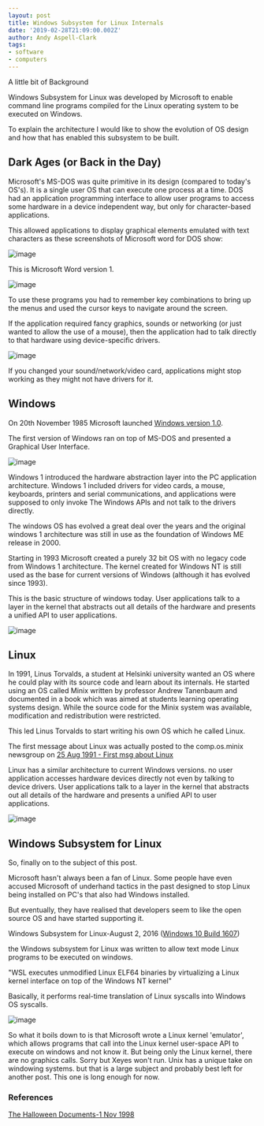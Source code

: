 ```yaml
---
layout: post
title: Windows Subsystem for Linux Internals
date: '2019-02-28T21:09:00.002Z'
author: Andy Aspell-Clark
tags:
- software
- computers
---
```


A little bit of Background

Windows Subsystem for Linux was developed by Microsoft to enable command line programs compiled for the Linux operating system to be executed on Windows.


To explain the architecture I would like to show the evolution of OS design and how that has enabled this subsystem to be built.

## Dark Ages (or Back in the Day)

Microsoft's MS-DOS was quite primitive in its design (compared to today's OS's). It is a single user OS that can execute one process at a time. DOS had an application programming interface to allow user programs to access some hardware in a device independent way, but only for character-based applications.

This allowed applications to display graphical elements emulated with text characters as these screenshots of Microsoft word for DOS show:

![image](../assets/images/word1-example-1.png)


This is Microsoft Word version 1.

![image](../assets/images/word1-example-2.png)

To use these programs you had to remember key combinations to bring up the menus and used the cursor keys to navigate around the screen.

If the application required fancy graphics, sounds or networking (or just wanted to allow the use of a mouse), then the application had to talk directly to that hardware using device-specific drivers.

![image](../assets/images/MS-DOS_App_Architecture.png)

If you changed your sound/network/video card, applications might stop working as they might not have drivers for it.

## Windows

On 20th November 1985 Microsoft launched [Windows version 1.0](https://en.wikipedia.org/wiki/Windows_1.0).

The first version of Windows ran on top of MS-DOS and presented a Graphical User Interface.

![image](../assets/images/windows1.png)

Windows 1 introduced the hardware abstraction layer into the PC application architecture. Windows 1 included drivers for video cards, a mouse, keyboards, printers and serial communications, and applications were supposed to only invoke The Windows APIs and not talk to the drivers directly.


The windows OS has evolved a great deal over the years and the original windows 1 architecture was still in use as the foundation of Windows ME release in 2000.


Starting in 1993 Microsoft created a purely 32 bit OS with no legacy code from Windows 1 architecture. The kernel created for Windows NT is still used as the base for current versions of Windows (although it has evolved since 1993).


This is the basic structure of windows today. User applications talk to a layer in the kernel that abstracts out all details of the hardware and presents a unified API to user applications.

![image](../assets/images/Windows_Architecture.png)

## Linux

In 1991, Linus Torvalds, a student at Helsinki university wanted an OS where he could play with its source code and learn about its internals. He started using an OS called Minix written by professor Andrew Tanenbaum and documented in a book which was aimed at students learning operating systems design. While the source code for the Minix system was available, modification and redistribution were restricted.

This led Linus Torvalds to start writing his own OS which he called Linux.

The first message about Linux was actually posted to the comp.os.minix newsgroup on [25 Aug 1991 - First msg about Linux](https://groups.google.com/forum/#!msg/comp.os.minix/dlNtH7RRrGA/SwRavCzVE7gJ)

Linux has a similar architecture to current Windows versions. no user application accesses hardware devices directly not even by talking to device drivers. User applications talk to a layer in the kernel that abstracts out all details of the hardware and presents a unified API to user applications.

![image](../assets/images/Linux_Architecture.png)


## Windows Subsystem for Linux

So, finally on to the subject of this post.

Microsoft hasn't always been a fan of Linux. Some people have even accused Microsoft of underhand tactics in the past designed to stop Linux being installed on PC's that also had Windows installed.

But eventually, they have realised that developers seem to like the open source OS and have started supporting it.

Windows Subsystem for Linux-August 2, 2016 ([Windows 10 Build 1607](https://en.wikipedia.org/wiki/Windows_10#Redstone_1)) 

the Windows subsystem for Linux was written to allow text mode Linux programs to be executed on windows.

"WSL executes unmodified Linux ELF64 binaries by virtualizing a Linux kernel interface on top of the Windows NT kernel"

Basically, it performs real-time translation of Linux syscalls into Windows OS syscalls.

![image](../assets/images/Windows-Subsystem-for-Linux-Architecture.png)

So what it boils down to is that Microsoft wrote a Linux kernel 'emulator', which allows programs that call into the Linux kernel user-space API to execute on windows and not know it. But being only the Linux kernel, there are no graphics calls. Sorry but Xeyes won't run. Unix has a unique take on windowing systems. but that is a large subject and probably best left for another post. This one is long enough for now.

### References

[The Halloween Documents-1 Nov 1998](https://en.wikipedia.org/wiki/Halloween_documents)
